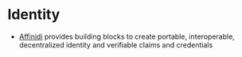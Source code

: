 # Identity

* [Affinidi](https://www.affinidi.com) provides building blocks to create portable, interoperable, decentralized identity and verifiable claims and credentials
